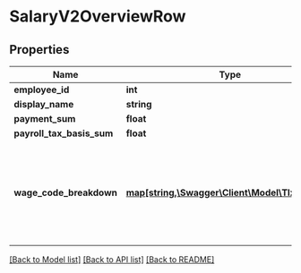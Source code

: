 # SalaryV2OverviewRow

## Properties
Name | Type | Description | Notes
------------ | ------------- | ------------- | -------------
**employee_id** | **int** |  | [optional] 
**display_name** | **string** |  | [optional] 
**payment_sum** | **float** |  | [optional] 
**payroll_tax_basis_sum** | **float** |  | [optional] 
**wage_code_breakdown** | [**map[string,\Swagger\Client\Model\TlxNumber]**](TlxNumber.md) | A map of all the wage code ids used for one employee and their respective amount | [optional] 

[[Back to Model list]](../README.md#documentation-for-models) [[Back to API list]](../README.md#documentation-for-api-endpoints) [[Back to README]](../README.md)


